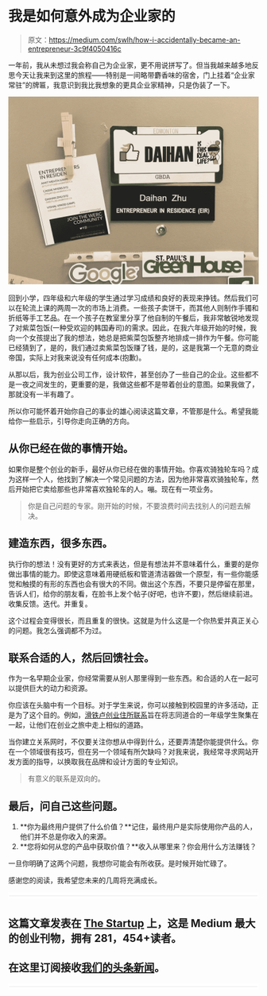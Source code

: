 # 我是如何意外成为企业家的

> 原文：<https://medium.com/swlh/how-i-accidentally-became-an-entrepreneur-3c9f4050416c>

一年前，我从未想过我会称自己为企业家，更不用说拼写了。但当我越来越多地反思今天让我来到这里的旅程——特别是一间略带麝香味的宿舍，门上挂着“企业家常驻”的牌匾，我意识到我比我想象的更具企业家精神，只是伪装了一下。

![](img/eb2a8d152b02207f1661bd55ba7c9a20.png)

回到小学，四年级和六年级的学生通过学习成绩和良好的表现来挣钱。然后我们可以在轮流上课的两周一次的市场上消费。一些孩子卖饼干，而其他人则制作手镯和折纸等手工艺品。在一个孩子在教室里分享了他自制的午餐后，我非常敏锐地发现了对紫菜包饭(一种受欢迎的韩国寿司)的需求。因此，在我六年级开始的时候，我向一个女孩提出了我的想法，她总是把紫菜包饭整齐地排成一排作为午餐。你可能已经猜到了，是的，我们通过卖紫菜包饭赚了钱，是的，这是我第一个无意的商业帝国，实际上对我来说没有任何成本(抱歉)。

从那以后，我为创业公司工作，设计软件，甚至创办了一些自己的企业。这些都不是一夜之间发生的，更重要的是，我做这些都不是带着创业的意图。如果我做了，那就没有一半有趣了。

所以你可能怀着开始你自己的事业的雄心阅读这篇文章，不管那是什么。希望我能给你一些启示，引导你走向正确的方向。

## 从你已经在做的事情开始。

如果你是整个创业的新手，最好从你已经在做的事情开始。你喜欢骑独轮车吗？成为这样一个人，他找到了解决一个常见问题的方法，因为他非常喜欢骑独轮车，然后开始把它卖给那些也非常喜欢独轮车的人。嘣。现在有一项业务。

> 你是自己问题的专家。刚开始的时候，不要浪费时间去找别人的问题去解决。

## 建造东西，很多东西。

执行你的想法！没有更好的方式来表达，但是有想法并不意味着什么，重要的是你做出事情的能力。即使这意味着用硬纸板和管道清洁器做一个原型，有一些你能感觉和触摸的有形的东西也会有很大的不同。做出这个东西，不要只是停留在那里，告诉人们，给你的朋友看，在脸书上发个帖子(好吧，也许不要)，然后继续前进。收集反馈。迭代。并重复。

这个过程会变得很长，而且重复的很快。这就是为什么这是一个你热爱并真正关心的问题。我怎么强调都不为过。

## 联系合适的人，然后回馈社会。

作为一名早期企业家，你经常需要从别人那里得到一些东西。和合适的人在一起可以提供巨大的动力和资源。

你应该在头脑中有一个目标。对于学生来说，你可以接触到校园里的许多活动，正是为了这个目的。例如，[滑铁卢创业住所联系](https://uwaterloo.ca/housing/werc)旨在将志同道合的一年级学生聚集在一起，让他们在创业之旅中走上相似的道路。

当你建立关系网时，不仅要关注你想从中得到什么，还要弄清楚你能提供什么。你在一个领域很有技巧，但在另一个领域有所欠缺吗？对我来说，我经常寻求网站开发方面的指导，以换取我在品牌和设计方面的专业知识。

> 有意义的联系是双向的。

## **最后，问自己这些问题。**

1.  **你为最终用户提供了什么价值？**记住，最终用户是实际使用你产品的人，他们并不总是你收入的来源。
2.  **您将如何从您的产品中获取价值？**收入从哪里来？你会用什么方法赚钱？

一旦你明确了这两个问题，我想你可能会有所收获。是时候开始忙碌了。

感谢您的阅读，我希望您未来的几周将充满成长。

![](img/731acf26f5d44fdc58d99a6388fe935d.png)

## 这篇文章发表在 [The Startup](https://medium.com/swlh) 上，这是 Medium 最大的创业刊物，拥有 281，454+读者。

## 在这里订阅接收[我们的头条新闻](http://growthsupply.com/the-startup-newsletter/)。

![](img/731acf26f5d44fdc58d99a6388fe935d.png)